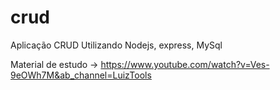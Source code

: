 # crud
Aplicação CRUD
Utilizando Nodejs, express, MySql

Material de estudo -> https://www.youtube.com/watch?v=Ves-9eOWh7M&ab_channel=LuizTools